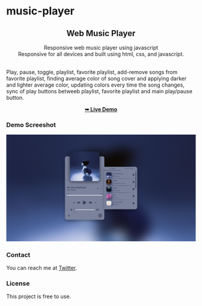 # music-player

<div align="center">
  <h2 align="center">Web Music Player</h2>

  Responsive web music player using javascript <br/>Responsive for all devices and built using html, css, and javascript.<br />
  <br />
  <p align="start">Play, pause, toggle, playlist, favorite playlist, add-remove songs from favorite playlist, finding average color of song cover and applying darker and lighter average color, updating colors every time the song changes, sync of play buttons betweeb playlist, favorite playlist and main play/pause button.</p>
  
<a href="https://kuzguni.github.io/music-player/"><strong>➥ Live Demo</strong></a>

</div>


### Demo Screeshot

![Music Player Desktop Demo](./assets/demo.png)

### Contact

You can reach me at [Twitter](https://x.com/Kuzguni3).

### License

This project is free to use.
